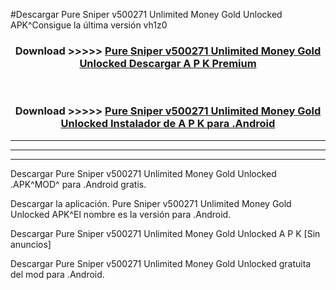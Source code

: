 #Descargar Pure Sniper v500271 Unlimited Money Gold Unlocked  APK^Consigue la última versión vh1z0



<div align="center">
<h3>Download >>>>> <a href="https://es-sites.web.app/?es= Pure Sniper v500271 Unlimited Money Gold Unlocked ">Pure Sniper v500271 Unlimited Money Gold Unlocked  Descargar A P K Premium</a></h3><br>

<h3>Download >>>>> <a href="https://es-sites.web.app/?es= Pure Sniper v500271 Unlimited Money Gold Unlocked ">Pure Sniper v500271 Unlimited Money Gold Unlocked  Instalador de A P K para .Android</a></h3>
</div>


----------------------------------------------------------

----------------------------------------------------------

----------------------------------------------------------

Descargar Pure Sniper v500271 Unlimited Money Gold Unlocked  .APK^MOD^ para .Android gratis.

Descargar la aplicación. Pure Sniper v500271 Unlimited Money Gold Unlocked  APK^El nombre es la versión para .Android.

Descargar Pure Sniper v500271 Unlimited Money Gold Unlocked  A P K [Sin anuncios]

Descargar Pure Sniper v500271 Unlimited Money Gold Unlocked  gratuita del mod para .Android.